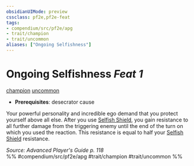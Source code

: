 ```yaml
---
obsidianUIMode: preview
cssclass: pf2e,pf2e-feat
tags:
- compendium/src/pf2e/apg
- trait/champion
- trait/uncommon
aliases: ["Ongoing Selfishness"]
---
```

# Ongoing Selfishness  *Feat 1*  
[champion](rules/traits/champion.md)  [uncommon](rules/traits/uncommon.md)  

- **Prerequisites**: desecrator cause

Your powerful personality and incredible ego demand that you protect yourself above all else. After you use [Selfish Shield](rules/actions/selfish-shield-apg.md), you gain resistance to all further damage from the triggering enemy until the end of the turn on which you used the reaction. This resistance is equal to half your [Selfish Shield](rules/actions/selfish-shield-apg.md) resistance.

*Source: Advanced Player's Guide p. 118*  
%% #compendium/src/pf2e/apg #trait/champion #trait/uncommon %%